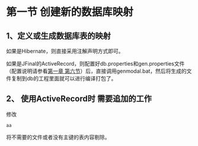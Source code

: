 # 第一节 创建新的数据库映射

## 1、定义或生成数据库表的映射

如果是Hibernate，则直接采用注解声明方式即可。

如果是JFinal的ActiveRecord，则配置好db.properties和gen.properties文件（配置说明请参看[第一章 第六节](/chapter1/section6.md)）后，直接调用genmodal.bat，然后将生成的文件复制到db的工程里面就可以进行编译打包了。

## 2、 使用ActiveRecord时 需要追加的工作

修改

```
aa
```

将不需要的文件或者没有主键的表内容剔除。



